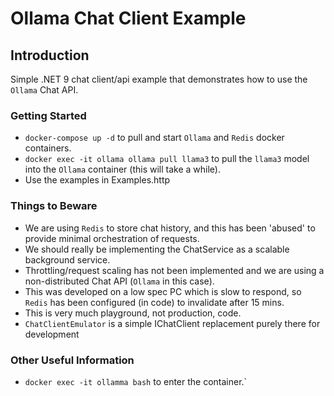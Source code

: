 # Ollama Chat Client Example

## Introduction
Simple .NET 9 chat client/api example that demonstrates how to use the `Ollama` Chat API.

### Getting Started
- `docker-compose up -d` to pull and start `Ollama` and `Redis` docker containers.
- `docker exec -it ollama ollama pull llama3` to pull the `llama3` model into the `Ollama` container (this will take a while).
- Use the examples in Examples.http

### Things to Beware
- We are using `Redis` to store chat history, and this has been 'abused' to provide minimal orchestration of requests.
- We should really be implementing the ChatService as a scalable background service.
- Throttling/request scaling has not been implemented and we are using a non-distributed Chat API (`Ollama` in this case).
- This was developed on a low spec PC which is slow to respond, so `Redis` has been configured (in code) to invalidate after 15 mins.
- This is very much playground, not production, code.
- `ChatClientEmulator` is a simple IChatClient replacement purely there for development

### Other Useful Information
- `docker exec -it ollamma bash` to enter the container.`